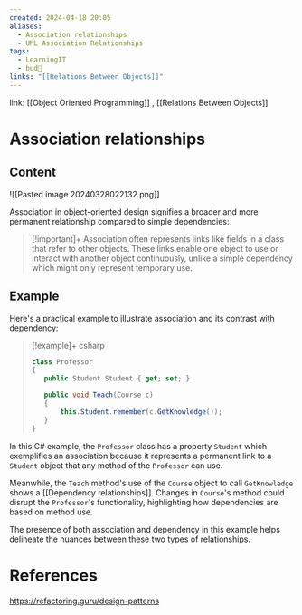 ```yaml
---
created: 2024-04-18 20:05
aliases:
  - Association relationships
  - UML Association Relationships
tags:
  - LearningIT
  - bud🌿
links: "[[Relations Between Objects]]"
---
```


link: [[Object Oriented Programming]] , [[Relations Between Objects]]

# Association relationships

## Content

![[Pasted image 20240328022132.png]]

Association in object-oriented design signifies a broader and more permanent relationship compared to simple dependencies:

> [!important]+ 
> Association often represents links like fields in a class that refer to other objects. These links enable one object to use or interact with another object continuously, unlike a simple dependency which might only represent temporary use.

## Example

Here's a practical example to illustrate association and its contrast with dependency:

> [!example]+ csharp
>``` csharp
> class Professor
>{
>    public Student Student { get; set; }
>
>    public void Teach(Course c)
>    {
>        this.Student.remember(c.GetKnowledge());
>    }
>}
>
>```

In this C# example, the `Professor` class has a property `Student` which exemplifies an association because it represents a permanent link to a `Student` object that any method of the `Professor` can use.

Meanwhile, the `Teach` method's use of the `Course` object to call `GetKnowledge` shows a [[Dependency relationships]]. Changes in `Course`'s method could disrupt the `Professor`'s functionality, highlighting how dependencies are based on method use.

The presence of both association and dependency in this example helps delineate the nuances between these two types of relationships.

# References

https://refactoring.guru/design-patterns

